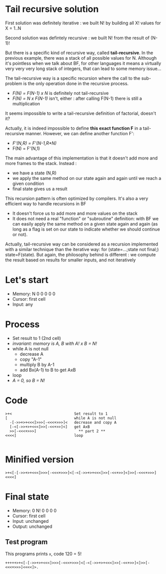 # Tail recursive solution

First solution was definitely iterative : we built N! by building all X! values for X = 1..N

Second solution was defintely recursive : we built N! from the result of (N-1)!

But there is a specific kind of recursive way, called **tail-recursive**. In the previous example, there was a stack of all possible values for N. Although it's pointless when we talk about BF, for other languages it means a virtually very very very long stack of integers, that can lead to some memory issue...

The tail-recursive way is a specific recursion where the call to the sub-problem is the only operation done in the recursive process.
* _F(N) = F(N-1) x N_ is definitely not tail-recursive
* _F(N) = N x F(N-1)_ isn't, either : after calling F(N-1) there is still a multiplication

It seems impossible to write a tail-recursive definition of factorial, doesn't it?

Actually, it is indeed impossible to define **this exact function F** in a tail-recursive manner. However, we can define another function F':
* _F'(N,R) = F'(N-1,R*N)_
* F(N) = F'(N,1)

The main advantage of this implementation is that it doesn't add more and more frames to the stack. Instead :
* we have a state (N,R)
* we apply the same method on our state again and again until we reach a given condition
* final state gives us a result

This recursion pattern is often optimized by compilers. It's also a very efficient way to handle recursions in BF
* It doesn't force us to add more and more values on the stack
* It does not need a real "function" or "subroutine" definition: with BF we can easily apply the same method on a given state again and again (as long as a flag is set on our state to indicate whether we should continue or not).

Actually, tail-recursive way can be considered as a recursion implemented with a similar technique than the iterative way: for (state=...;state not final;) state=F(state). But again, the philosophy behind is different : we compute the result based on results for smaller inputs, and not iteratively

# Let's start

* Memory: N 0 0 0 0 0
* Cursor: first cell
* Input: any

# Process

* Set result to 1 (2nd cell)
* _invariant: memory is A, B with A! x B = N!_
* while A is not null
  * decrease A
  * copy "A-1"
  * multiply B by A-1
  * add Bx(A-1) to B to get AxB
* loop
* _A = 0, so B = N!_

# Code
```
>+<                            Set result to 1
[                              while A is not null
  -[->>+>+<<<]>>>[-<<<+>>>]<   decrease and copy A
  [-<[->>+>+<<<]>>[-<<+>>]<]   get AxB
  >>[-<<<+>>>]                   ** part 2 **
<<<<]                          loop
  
```

# Minified version
```
>+<[-[->>+>+<<<]>>>[-<<<+>>>]<[-<[->>+>+<<<]>>[-<<+>>]<]>>[-<<<+>>>]<<<<]
```

# Final state

* Memory: 0 N! 0 0 0 0
* Cursor: first cell
* Input: unchanged
* Output: unchanged

## Test program

This programs prints `x`, code 120 = 5!

```
+++++>+<[-[->>+>+<<<]>>>[-<<<+>>>]<[-<[->>+>+<<<]>>[-<<+>>]<]>>[-<<<+>>>]<<<<]>.
```

